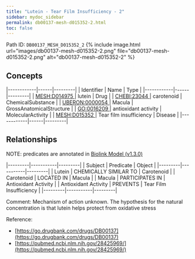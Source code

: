 ```yaml
---
title: "Lutein - Tear Film Insufficiency - 2"
sidebar: mydoc_sidebar
permalink: db00137-mesh-d015352-2.html
toc: false 
---
```



Path ID: `DB00137_MESH_D015352_2`
{% include image.html url="images/db00137-mesh-d015352-2.png" file="db00137-mesh-d015352-2.png" alt="db00137-mesh-d015352-2" %}

## Concepts

|------------|------|---------|
| Identifier | Name | Type    |
|------------|------|---------|
| <a href="https://identifiers.org/MESH:D014975">MESH:D014975 </a> | lutein | Drug |
| <a href="https://identifiers.org/CHEBI:23044">CHEBI:23044 </a> | carotenoid | ChemicalSubstance |
| <a href="https://identifiers.org/UBERON:0000054">UBERON:0000054 </a> | Macula | GrossAnatomicalStructure |
| <a href="https://identifiers.org/GO:0016209">GO:0016209 </a> | antioxidant activity | MolecularActivity |
| <a href="https://identifiers.org/MESH:D015352">MESH:D015352 </a> | Tear film insufficiency | Disease |
|------------|------|---------|

## Relationships


NOTE: predicates are annotated in <a href="https://github.com/biolink/biolink-model/releases/tag/v1.3.0">Biolink Model (v1.3.0)</a>

|---------|-----------|---------|
| Subject | Predicate | Object  |
|---------|-----------|---------|
| Lutein | CHEMICALLY SIMILAR TO | Carotenoid |
| Carotenoid | LOCATED IN | Macula |
| Macula | PARTICIPATES IN | Antioxidant Activity |
| Antioxidant Activity | PREVENTS | Tear Film Insufficiency |
|---------|-----------|---------|

Comment: Mechanism of action unknown. The hypothesis for the natural concentration is that lutein helps protect from oxidative stress

Reference: 
  - [https://go.drugbank.com/drugs/DB00137](https://go.drugbank.com/drugs/DB00137)
  - [https://pubmed.ncbi.nlm.nih.gov/28425969/](https://pubmed.ncbi.nlm.nih.gov/28425969/)
